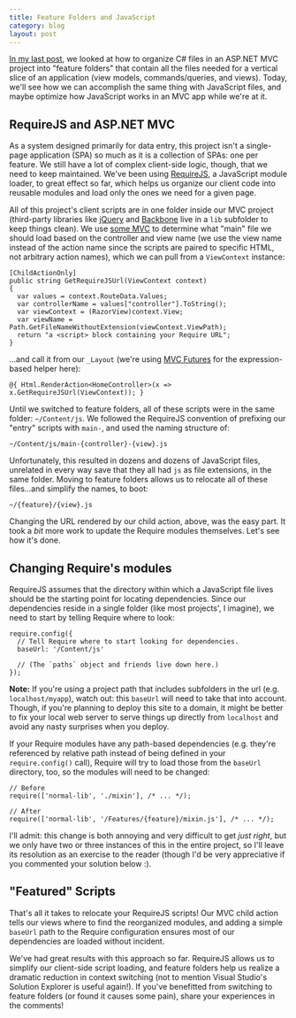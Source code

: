 ```yaml
---
title: Feature Folders and JavaScript
category: blog
layout: post
---
```


[In my last post][0], we looked at how to organize C# files in an ASP.NET MVC project into "feature folders" that contain all the files needed for a vertical slice of an application (view models, commands/queries, and views). Today, we'll see how we can accomplish the same thing with JavaScript files, and maybe optimize how JavaScript works in an MVC app while we're at it.

## RequireJS and ASP.NET MVC

As a system designed primarily for data entry, this project isn't a single-page application (SPA) so much as it is a collection of SPAs: one per feature. We still have a lot of complex client-side logic, though, that we need to keep maintained. We've been using [RequireJS][1], a JavaScript module loader, to great effect so far, which helps us organize our client code into reusable modules and load only the ones we need for a given page.

All of this project's client scripts are in one folder inside our MVC project (third-party libraries like [jQuery][2] and [Backbone][3] live in a `lib` subfolder to keep things clean). We use [some MVC][4] to determine what "main" file we should load based on the controller and view name (we use the view name instead of the action name since the scripts are paired to specific HTML, not arbitrary action names), which we can pull from a `ViewContext` instance:

    [ChildActionOnly]
    public string GetRequireJSUrl(ViewContext context)
    {
      var values = context.RouteData.Values;
      var controllerName = values["controller"].ToString();
      var viewContext = (RazorView)context.View;
      var viewName = Path.GetFileNameWithoutExtension(viewContext.ViewPath);
      return "a <script> block containing your Require URL";
    }

...and call it from our `_Layout` (we're using [MVC Futures][5] for the expression-based helper here):

    @{ Html.RenderAction<HomeController>(x => x.GetRequireJSUrl(ViewContext)); }

Until we switched to feature folders, all of these scripts were in the same folder: `~/Content/js`. We followed the RequireJS convention of prefixing our "entry" scripts with `main-`, and used the naming structure of:

    ~/Content/js/main-{controller}-{view}.js

Unfortunately, this resulted in dozens and dozens of JavaScript files, unrelated in every way save that they all had `js` as file extensions, in the same folder. Moving to feature folders allows us to relocate all of these files...and simplify the names, to boot:

    ~/{feature}/{view}.js

Changing the URL rendered by our child action, above, was the easy part. It took a *bit* more work to update the Require modules themselves. Let's see how it's done.

## Changing Require's modules

RequireJS assumes that the directory within which a JavaScript file lives should be the starting point for locating dependencies. Since our dependencies reside in a single folder (like most projects', I imagine), we need to start by telling Require where to look:

    require.config({
      // Tell Require where to start looking for dependencies.
      baseUrl: '/Content/js'

      // (The `paths` object and friends live down here.)
    });

**Note:** If you're using a project path that includes subfolders in the url (e.g. `localhost/myapp`), watch out: this `baseUrl` will need to take that into account. Though, if you're planning to deploy this site to a domain, it might be better to fix your local web server to serve things up directly from `localhost` and avoid any nasty surprises when you deploy.

If your Require modules have any path-based dependencies (e.g. they're referenced by relative path instead of being defined in your `require.config()` call), Require will try to load those from the `baseUrl` directory, too, so the modules will need to be changed:

    // Before
    require(['normal-lib', './mixin'], /* ... */);

    // After
    require(['normal-lib', '/Features/{feature}/mixin.js'], /* ... */);

I'll admit: this change is both annoying and very difficult to get *just right*, but we only have two or three instances of this in the entire project, so I'll leave its resolution as an exercise to the reader (though I'd be very appreciative if you commented your solution below :).

## "Featured" Scripts

That's all it takes to relocate your RequireJS scripts! Our MVC child action tells our views where to find the reorganized modules, and adding a simple `baseUrl` path to the Require configuration ensures most of our dependencies are loaded without incident.

We've had great results with this approach so far. RequireJS allows us to simplify our client-side script loading, and feature folders help us realize a dramatic reduction in context switching (not to mention Visual Studio's Solution Explorer is useful again!). If you've benefitted from switching to feature folders (or found it causes some pain), share your experiences in the comments!

[0]: /2013/10/feature-folders-in-asp-net-mvc/
[1]: http://requirejs.org/
[2]: http://www.jquery.com/
[3]: http://backbonejs.com/
[4]: https://gist.github.com/TimGThomas/05ffe58306e360905863
[5]: http://www.nuget.org/packages/Mvc4Futures/
